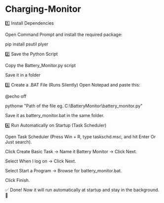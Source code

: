 # Charging-Monitor

1️⃣ Install Dependencies

Open Command Prompt and install the required package:

pip install psutil plyer

2️⃣ Save the Python Script

Copy the Battery_Monitor.py script 

Save it in a folder 

3️⃣ Create a .BAT File (Runs Silently)
Open Notepad and paste this:

@echo off

pythonw "Path of the file eg. C:\BatteryMonitor\battery_monitor.py"

Save it as battery_monitor.bat in the same folder.

4️⃣ Run Automatically on Startup (Task Scheduler)

Open Task Scheduler (Press Win + R, type taskschd.msc, and hit Enter Or Just search).

Click Create Basic Task → Name it Battery Monitor → Click Next.

Select When I log on → Click Next.

Select Start a Program → Browse for battery_monitor.bat.

Click Finish.


✅ Done! Now it will run automatically at startup and stay in the background. 🚀
